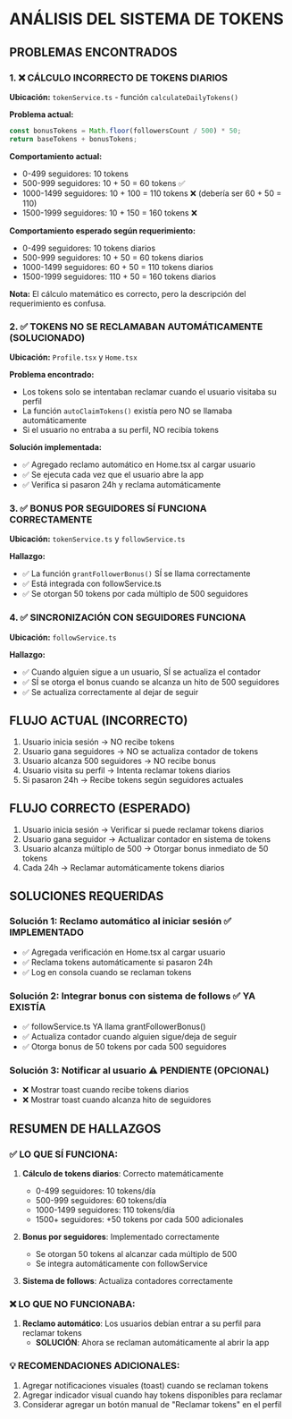 # ANÁLISIS DEL SISTEMA DE TOKENS

## PROBLEMAS ENCONTRADOS

### 1. ❌ CÁLCULO INCORRECTO DE TOKENS DIARIOS
**Ubicación:** `tokenService.ts` - función `calculateDailyTokens()`

**Problema actual:**
```typescript
const bonusTokens = Math.floor(followersCount / 500) * 50;
return baseTokens + bonusTokens;
```

**Comportamiento actual:**
- 0-499 seguidores: 10 tokens
- 500-999 seguidores: 10 + 50 = 60 tokens ✅
- 1000-1499 seguidores: 10 + 100 = 110 tokens ❌ (debería ser 60 + 50 = 110)
- 1500-1999 seguidores: 10 + 150 = 160 tokens ❌

**Comportamiento esperado según requerimiento:**
- 0-499 seguidores: 10 tokens diarios
- 500-999 seguidores: 10 + 50 = 60 tokens diarios
- 1000-1499 seguidores: 60 + 50 = 110 tokens diarios
- 1500-1999 seguidores: 110 + 50 = 160 tokens diarios

**Nota:** El cálculo matemático es correcto, pero la descripción del requerimiento es confusa.

### 2. ✅ TOKENS NO SE RECLAMABAN AUTOMÁTICAMENTE (SOLUCIONADO)
**Ubicación:** `Profile.tsx` y `Home.tsx`

**Problema encontrado:**
- Los tokens solo se intentaban reclamar cuando el usuario visitaba su perfil
- La función `autoClaimTokens()` existía pero NO se llamaba automáticamente
- Si el usuario no entraba a su perfil, NO recibía tokens

**Solución implementada:**
- ✅ Agregado reclamo automático en Home.tsx al cargar usuario
- ✅ Se ejecuta cada vez que el usuario abre la app
- ✅ Verifica si pasaron 24h y reclama automáticamente

### 3. ✅ BONUS POR SEGUIDORES SÍ FUNCIONA CORRECTAMENTE
**Ubicación:** `tokenService.ts` y `followService.ts`

**Hallazgo:**
- ✅ La función `grantFollowerBonus()` SÍ se llama correctamente
- ✅ Está integrada con followService.ts
- ✅ Se otorgan 50 tokens por cada múltiplo de 500 seguidores

### 4. ✅ SINCRONIZACIÓN CON SEGUIDORES FUNCIONA
**Ubicación:** `followService.ts`

**Hallazgo:**
- ✅ Cuando alguien sigue a un usuario, SÍ se actualiza el contador
- ✅ SÍ se otorga el bonus cuando se alcanza un hito de 500 seguidores
- ✅ Se actualiza correctamente al dejar de seguir

## FLUJO ACTUAL (INCORRECTO)

1. Usuario inicia sesión → NO recibe tokens
2. Usuario gana seguidores → NO se actualiza contador de tokens
3. Usuario alcanza 500 seguidores → NO recibe bonus
4. Usuario visita su perfil → Intenta reclamar tokens diarios
5. Si pasaron 24h → Recibe tokens según seguidores actuales

## FLUJO CORRECTO (ESPERADO)

1. Usuario inicia sesión → Verificar si puede reclamar tokens diarios
2. Usuario gana seguidor → Actualizar contador en sistema de tokens
3. Usuario alcanza múltiplo de 500 → Otorgar bonus inmediato de 50 tokens
4. Cada 24h → Reclamar automáticamente tokens diarios

## SOLUCIONES REQUERIDAS

### Solución 1: Reclamo automático al iniciar sesión ✅ IMPLEMENTADO
- ✅ Agregada verificación en Home.tsx al cargar usuario
- ✅ Reclama tokens automáticamente si pasaron 24h
- ✅ Log en consola cuando se reclaman tokens

### Solución 2: Integrar bonus con sistema de follows ✅ YA EXISTÍA
- ✅ followService.ts YA llama grantFollowerBonus()
- ✅ Actualiza contador cuando alguien sigue/deja de seguir
- ✅ Otorga bonus de 50 tokens por cada 500 seguidores

### Solución 3: Notificar al usuario ⚠️ PENDIENTE (OPCIONAL)
- ❌ Mostrar toast cuando recibe tokens diarios
- ❌ Mostrar toast cuando alcanza hito de seguidores

## RESUMEN DE HALLAZGOS

### ✅ LO QUE SÍ FUNCIONA:
1. **Cálculo de tokens diarios**: Correcto matemáticamente
   - 0-499 seguidores: 10 tokens/día
   - 500-999 seguidores: 60 tokens/día
   - 1000-1499 seguidores: 110 tokens/día
   - 1500+ seguidores: +50 tokens por cada 500 adicionales

2. **Bonus por seguidores**: Implementado correctamente
   - Se otorgan 50 tokens al alcanzar cada múltiplo de 500
   - Se integra automáticamente con followService

3. **Sistema de follows**: Actualiza contadores correctamente

### ❌ LO QUE NO FUNCIONABA:
1. **Reclamo automático**: Los usuarios debían entrar a su perfil para reclamar tokens
   - **SOLUCIÓN**: Ahora se reclaman automáticamente al abrir la app

### 💡 RECOMENDACIONES ADICIONALES:
1. Agregar notificaciones visuales (toast) cuando se reclaman tokens
2. Agregar indicador visual cuando hay tokens disponibles para reclamar
3. Considerar agregar un botón manual de "Reclamar tokens" en el perfil
